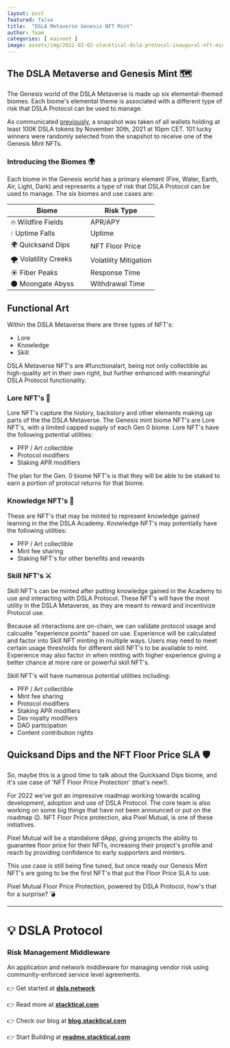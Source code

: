 ```yaml
---
layout: post
featured: false
title:  "DSLA Metaverse Genesis NFT Mint"
author: Team
categories: [ mainnet ]
image: assets/img/2022-02-02-stacktical-dsla-protocol-inaugural-nft-mint-blockchain-cryptocurrency-fintech-legaltech-insurtech-itsm-slm-sla-defi-nft.jpg
---
```


## The DSLA Metaverse and Genesis Mint 🗺️

The Genesis world of the DSLA Metaverse is made up six elemental-themed biomes. Each biome's elemental theme is associated with a different type of risk that DSLA Protocol can be used to manage.

As communicated [previously](https://blog.stacktical.com/dapp/academy/2021/10/07/stacktical-dsla-protocol-academy-genesis-mint-blockchain-cryptocurrency-fintech-legaltech-insurtech-itsm-slm-sla-defi-nft.html), a snapshot was taken of all wallets holding at least 100K DSLA tokens by November 30th, 2021 at 10pm CET. 101 lucky winners were randomly selected from the snapshot to receive one of the Genesis Mint NFTs.

### Introducing the Biomes 🌍

Each biome in the Genesis world has a primary element (Fire, Water, Earth, Air, Light, Dark) and represents a type of risk that DSLA Protocol can be used to manage. The six biomes and use cases are: 

| Biome                 | Risk Type              |
|-----------------------|------------------------|
|🔥 Wildfire Fields&nbsp; &nbsp; &nbsp; &nbsp; &nbsp; &nbsp; | APR/APY |
|💧 Uptime Falls | Uptime |
|🌍 Quicksand Dips | NFT Floor Price |
|🌪️ Volatility Creeks | Volatility Mitigation |
|☀️ Fiber Peaks | Response Time |
|🌑 Moongate Abyss | Withdrawal Time |

<p></p>

## Functional Art

Within the DSLA Metaverse there are three types of NFT's: 
* Lore
* Knowledge
* Skill

DSLA Metaverse NFT's are #functionalart, being not only collectible as high-quality art in their own right, but further enhanced with meaningful DSLA Protocol functionality.

### Lore NFT's 📜

Lore NFT's capture the history, backstory and other elements making up parts of the the DSLA Metaverse. The Genesis mint biome NFT's are Lore NFT's, with a limited capped supply of each Gen 0 biome. Lore NFT's have the following potential utilities:
* PFP / Art collectible
* Protocol modifiers
* Staking APR modifiers

The plan for the Gen. 0 biome NFT's is that they will be able to be staked to earn a portion of protocol returns for that biome.

### Knowledge NFT's 📖

These are NFT's that may be minted to represent knowledge gained learning in the the DSLA Academy. Knowledge NFT's may potentially have the following utilities:

* PFP / Art collectible
* Mint fee sharing
* Staking NFT's for other benefits and rewards

### Skill NFT's ⚔️

Skill NFT's can be minted after putting knowledge gained in the Academy to use and interacting with DSLA Protocol. These NFT's will have the most utility in the DSLA Metaverse, as they are meant to reward and incentivize Protocol use.

Because all interactions are on-chain, we can validate protocol usage and calcualte "experience points" based on use. Experience will be calculated and factor into Skill NFT minting in multiple ways. Users may need to meet certain usage thresholds for different skill NFT's to be available to mint. Experience may also factor in when minting with higher experience giving a better chance at more rare or powerful skill NFT's.

Skill NFT's will have numerous potential utilities including:

* PFP / Art collectible
* Mint fee sharing
* Protocol modifiers
* Staking APR modifiers
* Dev royalty modifiers
* DAO participation
* Content contribution rights

## Quicksand Dips and the NFT Floor Price SLA 🛡️

So, maybe this is a good time to talk about the Quicksand Dips biome, and it's use case of 'NFT Floor Price Protection' (that's new!).

For 2022 we've got an impressive roadmap working towards scaling development, adoption and use of DSLA Protocol. The core team is also working on some big things that have not been announced or put on the roadmap 😉. NFT Floor Price protection, aka Pixel Mutual, is one of these initiatives.

Pixel Mutual will be a standalone dApp, giving projects the ability to guarantee floor price for their NFTs, increasing their project's profile and reach by providing confidence to early supporters and minters.

This use case is still being fine tuned, but once ready our Genesis Mint NFT's are going to be the first NFT's that put the Floor Price SLA to use.

Pixel Mutual Floor Price Protection, powered by DSLA Protocol, how's that for a surprise? 💣

---

# 💡 DSLA Protocol

### Risk Management Middleware

An application and network middleware for managing vendor risk using community-enforced service level agreements.

👉 Get started at **[dsla.network](https://dsla.network)** 

👉 Read more at [**stacktical.com**](https://stacktical.com)

👉 Check our blog at [**blog.stacktical.com**](https://blog.stacktical.com)

👉 Start Building at [**readme.stacktical.com**](https://readme.stacktical.com/developer-guide/)
